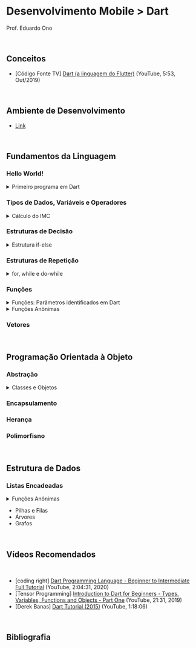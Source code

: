 # Desenvolvimento Mobile > Dart

Prof. Eduardo Ono

<br>

## Conceitos

* [Código Fonte TV] [Dart (a linguagem do Flutter)](https://www.youtube.com/watch?v=i7IzlVImHEc) (YouTube, 5:53, Out/2019)

<br>

## Ambiente de Desenvolvimento

* [Link](ambiente-de-desenvolvimento.md)

<br>

## Fundamentos da Linguagem

### Hello World!

<details>
    <summary>Primeiro programa em Dart</summary>

```dart
void main() {
    print('Olá mundo!');
    // ou
    print("Olá mundo!");
}
```
</details>

### Tipos de Dados, Variáveis e Operadores

<details>
    <summary>Cálculo do IMC</summary>

```dart
void main() {
  double peso = 75, altura = 1.82;
  double imc;

  imc = peso / (altura * altura);

  print(imc.toStringAsPrecision(3));
}
```
</details>

### Estruturas de Decisão

<details>
    <summary>Estrutura if-else</summary>

```dart
import 'dart:math';

void main() {
  var random = new Random();
  int num =
      random.nextInt(100);  // Gera um número inteiro aleatório menor que 100

  print("Número = $num");
  if (num % 2 == 0)
    print("O número é par.");
  else
    print("O número é impar.");
}
```
</details>

### Estruturas de Repetição

<details>
    <summary>for, while e do-while</summary>

```dart
import 'dart:io';

void main() {
  int i;

  for (i = 0; i < 100; i++) {
    stdout.write('$i '); // "print" sem quebra de linha ao final
  }
  print('');

  i = 0;
  while (i < 100) {
    stdout.write('${i++} ');
    i++;
  }
  print('');

  i = 0;
  do {
    stdout.write('$i ');
    i++;
  } while (i < 100);
  print('');
}
```
</details>

### Funções

<details>
    <summary>Funções: Parâmetros identificados em Dart</summary>

```cpp
// C++

#include <iostream>
#include <cstdio>

using namespace std;

void calcularImc(double peso, double altura)
{
    double imc = peso / (altura * altura);
    cout << "Peso = " << peso << endl;
    cout << "IMC = " << imc << "\n\n";
}

void calcularImc(double peso, double altura, string nome)
{
    double imc = peso / (altura * altura);

    printf("Nome: %s\n", nome);
    cout << "Nome: " << nome << endl;
    printf("Peso = %.1f\n", peso);
    printf("IMC = %.1f\n\n", imc);
}

int main()
{
    calcularImc(74, 1.82);
    calcularImc(74, 1.82, "Fulano");
    calcularImc(74, "Fulano", 1.82);  // ERRO!
    return 0;
}
```

```dart
// Dart

// Sequência de parâmetros opcionais (entre colchetes)
void calcularImc(double peso, double altura, [String nome, int idade]) {
  double imc = peso / (altura * altura);

  print("Nome: $nome");
  print("Idade = $idade");
  print("Peso = $peso");
  print("Altura = $altura");
  print("IMC = ${imc.toStringAsPrecision(3)}");
  print("");
}

void main() {
  calcularImc(74, 1.82);
  calcularImc(74, 1.82, "Fulano");
  calcularImc(74, 1.82, "Fulano", 29);
  calcularImc(74, 1.82, 29); // ERRO!
  calcularImc(74, 1.82, 29, "Fulano"); // ERRO!
}
```

```dart
// Dart

// Parâmetros opcionais identificados (entre chaves)
void calcularImc(double peso, double altura, {String nome, int idade}) {
  double imc = peso / (altura * altura);

  print("Nome: $nome");
  print("Idade = $idade");
  print("Peso = $peso");
  print("Altura = $altura");
  print("IMC = ${imc.toStringAsPrecision(3)}");
  print("");
}

void main() {
  calcularImc(74, 1.82);
  calcularImc(74, 1.82, nome: "Fulano");
  calcularImc(74, 1.82, nome: "Fulano", idade: 29);
  calcularImc(74, 1.82, idade: 29);
  calcularImc(74, 1.82, idade: 29, nome: "Fulano");
}
```
</details>

<details>
  <summary>Funções Anônimas</summary>

```dart
void main() {
  // Função anônima
  var imc = (peso, altura) {
    if (peso > 0 && altura > 0) return peso / (altura * altura);
    return 0.0;
  };

  print(imc(68, 1.73).toStringAsFixed(1));
}
```

</details>

### Vetores

<br>

## Programação Orientada à Objeto

### Abstração

<details>
    <summary>Classes e Objetos</summary>

```dart
void main() {
  Paciente paciente = Paciente();
  paciente.nome = "Fulano de Tal";
  paciente.peso = 75; // kg
  paciente.altura = 1.82; // metros
  paciente.calcularImc();
  paciente.imprimirDados();
}

class Paciente {
  // Atributos
  String nome;
  double peso;
  double altura;
  double imc;

  // Métodos

  void calcularImc() {
    imc = peso / (altura * altura);
  }

  void imprimirDados() {
    print("Nome: $nome");
    print("Peso: $peso");
    print("Altura: $altura");
    print("IMC: ${imc.toStringAsFixed(1)}");
    print("");
  }
}
```

```dart
void main() {
  Paciente paciente1 = new Paciente("Fulano de Tal", 75, 1.82); // metros
  var paciente2 = Paciente("Ciclano de Tal", 68, 1.71);
  paciente1.imprimirDados();
  paciente2.imprimirDados();
}

class Paciente {
  // Atributos
  String nome;
  double peso;
  double altura;
  double imc;

  // Construtor
  Paciente(String nome, double peso, double altura) {
    this.nome = nome;
    this.peso = peso;
    this.altura = altura;
    calcularImc();
  }

  // Métodos

  void calcularImc() {
    imc = peso / (altura * altura);
  }

  void imprimirDados() {
    print("Nome: $nome");
    print("Peso: $peso");
    print("Altura: $altura");
    print("IMC: ${imc.toStringAsFixed(1)}");
    print("");
  }
}
```

```dart
void main() {
  Paciente paciente = new Paciente("Fulano de Tal", 75, 1.82); // metros
  var paciente2 = Paciente("Ciclano de Tal", 68, 1.71);
  paciente.imprimirDados();
}

class Paciente {
  // Atributos
  String nome;
  double peso;
  double altura;
  double imc;

  // Construtor
  Paciente(this.nome, this.peso, this.altura) {
    calcularImc();
  }

  // Métodos

  void calcularImc() {
    imc = peso / (altura * altura);
  }

  void imprimirDados() {
    print("Nome: $nome");
    print("Peso: $peso");
    print("Altura: $altura");
    print("IMC: ${imc.toStringAsFixed(1)}");
    print("");
  }
}
```

</details>

### Encapsulamento

### Herança

### Polimorfisno

<br>

## Estrutura de Dados

### Listas Encadeadas

<details>
  <summary>Funções Anônimas</summary>

```dart
void main() {
  List primos = <int>[2, 3, 5, 7, 11, 13, 17, 19, 23, 29, 31, 37, 41, 43, 47];

  primos.forEach((elemento) {
    print(elemento);
  });

  // ou

  primos.forEach((elemento) => print(elemento));
}
```  

</details>

* Pilhas e Filas
* Árvores
* Grafos

<br>

## Vídeos Recomendados
<br>

* [coding right] [Dart Programming Language - Beginner to Intermediate Full Tutorial](https://www.youtube.com/watch?v=afXXvBOWq14) (YouTube, 2:04:31, 2020)
* [Tensor Programming] [Introduction to Dart for Beginners - Types, Variables, Functions and Objects - Part One](https://www.youtube.com/watch?v=8F2uemqLwvE) (YouTube, 21:31, 2019)
* [Derek Banas] [Dart Tutorial (2015)](https://www.youtube.com/watch?v=OLjyCy-7U2U) (YouTube, 1:18:06)

<br>

## Bibliografia
